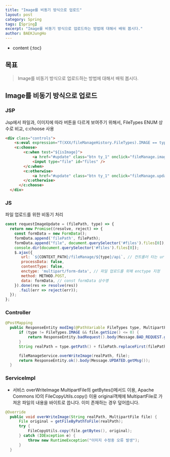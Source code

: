 ```yaml
---
title: "Image를 비동기 방식으로 업로드"
layout: post
category: Spring
tags: [Spring]
excerpt: "Image를 비동기 방식으로 업로드하는 방법에 대해서 배워 봅시다."
author: BAEKJungHo
---
```


* content
{:toc}

## 목표

  > Image를 비동기 방식으로 업로드하는 방법에 대해서 배워 봅시다.

## Image를 비동기 방식으로 업로드

### JSP

  Jsp에서 파일과, 이미지에 따라 버튼을 다르게 보여주기 위해서, FileTypes ENUM 상수로 비교, c:choose 사용

  ```html
  <div class="controls">
      <s:eval expression="T(XXX/fileManageHistory.FileTypes).IMAGE == type" var="isImage"/>
      <c:choose>
          <c:when test="${isImage}">
              <a href="#update" class="btn ty_1" onclick="fileManage.imageUpdate();">이미지 수정</a>
              <input type="file" id="files" />
          </c:when>
          <c:otherwise>
              <a href="#update" class="btn ty_1" onclick="fileManage.update();">파일 수정</a>
          </c:otherwise>
        </c:choose>
    </div>
  ```

### JS

  파일 업로드를 위한 비동기 처리

  ```javascript
const requestImageUpdate = (filePath, type) => {
    return new Promise((resolve, reject) => {
      const formData = new FormData();
      formData.append('filePath', filePath);
      formData.append("file", document.querySelector('#files').files[0]);
      console.dir(document.querySelector('#files').files[0]);
      $.ajax({
         url: `${CONTEXT_PATH}/fileManage/${type}/api`, // 컨트롤러 타는 url
         processData: false,
         contentType: false,
         enctype: 'multipart/form-data', // 파일 업로드를 위해 enctype 지정
         method: METHOD.POST,
         data: formData, // const formData 상수명
      }).done(res => resolve(res))
        .fail(err => reject(err));
    });
};
  ```

### Controller

```java
@PostMapping
  public ResponseEntity modImg(@PathVariable FileTypes type, MultipartFile file, String filePath) throws Exception {
      if (type != FileTypes.IMAGE && file.getSize() <= 0) {
          return ResponseEntity.badRequest().body(Message.BAD_REQUEST.getMsg());
      }
      String realPath = type.getPath() + filePath.replaceFirst(filePath.split("/")[0], "");

      fileManageService.overWriteImage(realPath, file);
      return ResponseEntity.ok().body(Message.UPDATED.getMsg());
  }
```

### ServiceImpl

- 서비스 overWriteImage MultipartFile의 getBytes()메서드 이용, Apache Commons IO의 FileCopyUtils.copy() 이용
original객체에 MultipartFile로 가져온 파일의 내용을 바이트로 씁니다. 이미 존재하는 경우 덮어씁니다.

```java
@Override
  public void overWriteImage(String realPath, MultipartFile file) {
      File original = getFileByPathToFile(realPath);
      try {
          FileCopyUtils.copy(file.getBytes(), original);
      } catch (IOException e) {
          throw new RuntimeException("이미지 수정중 오류 발생");
      }
  }
```
